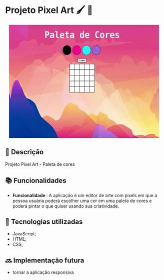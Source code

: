 #  Projeto Pixel Art   🖌️ 🎨

<div align="center">
  
![Art](art.gif)


  
</div> 

## :memo: Descrição
<p>Projeto Pixel Art - Paleta de cores</p>
 
## :books: Funcionalidades
* <b>Funcionalidade </b>: A aplicação é um editor de arte com pixels em que a pessoa usuária poderá escolher uma cor em uma paleta de cores e poderá pintar o que quiser usando sua criatividade.

## :wrench: Tecnologias utilizadas
* JavaScript;
* HTML;
* CSS;


## :soon: Implementação futura
* tornar a aplicação responsiva


